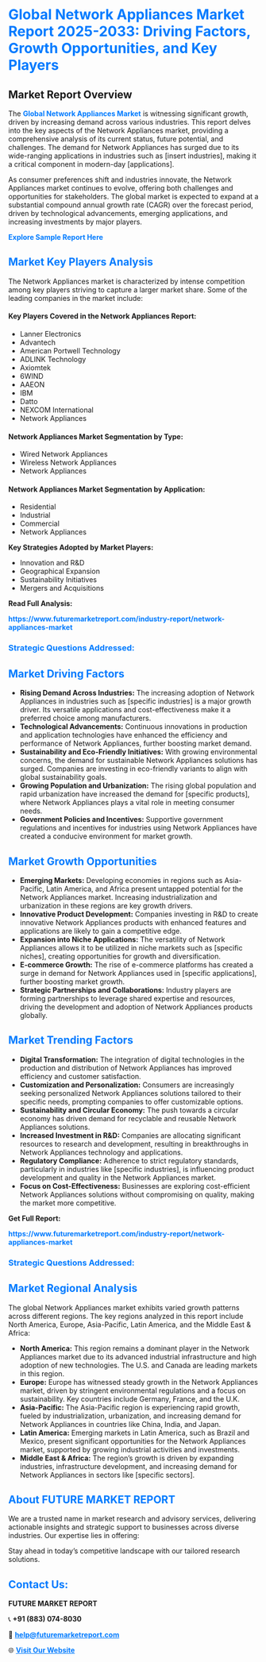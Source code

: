 <h1 style="color: #007BFF;">Global Network Appliances Market Report 2025-2033: Driving Factors, Growth Opportunities, and Key Players</h1>

<section id="overview">
<h2>Market Report Overview</h2>
<p>The <a href="https://www.futuremarketreport.com/industry-report/network-appliances-market" style="color: #007BFF; text-decoration: none;"><strong>Global Network Appliances Market</strong></a> is witnessing significant growth, driven by increasing demand across various industries. This report delves into the key aspects of the Network Appliances market, providing a comprehensive analysis of its current status, future potential, and challenges. The demand for Network Appliances has surged due to its wide-ranging applications in industries such as [insert industries], making it a critical component in modern-day [applications].</p>
<p>As consumer preferences shift and industries innovate, the Network Appliances market continues to evolve, offering both challenges and opportunities for stakeholders. The global market is expected to expand at a substantial compound annual growth rate (CAGR) over the forecast period, driven by technological advancements, emerging applications, and increasing investments by major players.</p>
</section>

<section id="overview">
<p><a href="https://www.futuremarketreport.com/request-sample/reportId=98893" style="color: #007BFF; text-decoration: none;"><strong>Explore Sample Report Here</strong></a></p>
</section>

<section id="key-players">
<h2 style="color: #007BFF;">Market Key Players Analysis</h2>
<p>The Network Appliances market is characterized by intense competition among key players striving to capture a larger market share. Some of the leading companies in the market include:</p>
<h4>Key Players Covered in the Network Appliances Report:</h4>
<ul><li>Lanner Electronics</li><li>Advantech</li><li>American Portwell Technology</li><li>ADLINK Technology</li><li>Axiomtek</li><li>6WIND</li><li>AAEON</li><li>IBM</li><li>Datto</li><li>NEXCOM International</li><li>Network Appliances</li></ul>
<h4>Network Appliances Market Segmentation by Type:</h4>
<ul><li>Wired Network Appliances</li><li>Wireless Network Appliances</li><li>Network Appliances</li></ul>

<h4>Network Appliances Market Segmentation by Application:</h4>
<ul><li>Residential</li><li>Industrial</li><li>Commercial</li><li>Network Appliances</li></ul>
<p><strong>Key Strategies Adopted by Market Players:</strong></p>
<ul>
<li>Innovation and R&D</li>
<li>Geographical Expansion</li>
<li>Sustainability Initiatives</li>
<li>Mergers and Acquisitions</li>
</ul>
</section>

<section>
<p><strong>Read Full Analysis: </strong></p><a href="https://www.futuremarketreport.com/industry-report/network-appliances-market" style="color: #007BFF; text-decoration: none;"><strong>https://www.futuremarketreport.com/industry-report/network-appliances-market</strong></a>
<h3 style="color: #007BFF;">Strategic Questions Addressed:</h3>
</section>

<section id="driving-factors">
<h2 style="color: #007BFF;">Market Driving Factors</h2>
<ul>
<li><strong>Rising Demand Across Industries:</strong> The increasing adoption of Network Appliances in industries such as [specific industries] is a major growth driver. Its versatile applications and cost-effectiveness make it a preferred choice among manufacturers.</li>
<li><strong>Technological Advancements:</strong> Continuous innovations in production and application technologies have enhanced the efficiency and performance of Network Appliances, further boosting market demand.</li>
<li><strong>Sustainability and Eco-Friendly Initiatives:</strong> With growing environmental concerns, the demand for sustainable Network Appliances solutions has surged. Companies are investing in eco-friendly variants to align with global sustainability goals.</li>
<li><strong>Growing Population and Urbanization:</strong> The rising global population and rapid urbanization have increased the demand for [specific products], where Network Appliances plays a vital role in meeting consumer needs.</li>
<li><strong>Government Policies and Incentives:</strong> Supportive government regulations and incentives for industries using Network Appliances have created a conducive environment for market growth.</li>
</ul>
</section>

<section id="growth-opportunities">
<h2 style="color: #007BFF;">Market Growth Opportunities</h2>
<ul>
<li><strong>Emerging Markets:</strong> Developing economies in regions such as Asia-Pacific, Latin America, and Africa present untapped potential for the Network Appliances market. Increasing industrialization and urbanization in these regions are key growth drivers.</li>
<li><strong>Innovative Product Development:</strong> Companies investing in R&D to create innovative Network Appliances products with enhanced features and applications are likely to gain a competitive edge.</li>
<li><strong>Expansion into Niche Applications:</strong> The versatility of Network Appliances allows it to be utilized in niche markets such as [specific niches], creating opportunities for growth and diversification.</li>
<li><strong>E-commerce Growth:</strong> The rise of e-commerce platforms has created a surge in demand for Network Appliances used in [specific applications], further boosting market growth.</li>
<li><strong>Strategic Partnerships and Collaborations:</strong> Industry players are forming partnerships to leverage shared expertise and resources, driving the development and adoption of Network Appliances products globally.</li>
</ul>
</section>

<section id="trending-factors">
<h2 style="color: #007BFF;">Market Trending Factors</h2>
<ul>
<li><strong>Digital Transformation:</strong> The integration of digital technologies in the production and distribution of Network Appliances has improved efficiency and customer satisfaction.</li>
<li><strong>Customization and Personalization:</strong> Consumers are increasingly seeking personalized Network Appliances solutions tailored to their specific needs, prompting companies to offer customizable options.</li>
<li><strong>Sustainability and Circular Economy:</strong> The push towards a circular economy has driven demand for recyclable and reusable Network Appliances solutions.</li>
<li><strong>Increased Investment in R&D:</strong> Companies are allocating significant resources to research and development, resulting in breakthroughs in Network Appliances technology and applications.</li>
<li><strong>Regulatory Compliance:</strong> Adherence to strict regulatory standards, particularly in industries like [specific industries], is influencing product development and quality in the Network Appliances market.</li>
<li><strong>Focus on Cost-Effectiveness:</strong> Businesses are exploring cost-efficient Network Appliances solutions without compromising on quality, making the market more competitive.</li>
</ul>
</section>

<section>
<p><strong>Get Full Report: </strong></p><a href="https://www.futuremarketreport.com/industry-report/network-appliances-market" style="color: #007BFF; text-decoration: none;"><strong>https://www.futuremarketreport.com/industry-report/network-appliances-market</strong></a>
<h3 style="color: #007BFF;">Strategic Questions Addressed:</h3>
</section>


<section id="regional-analysis">
<h2 style="color: #007BFF;">Market Regional Analysis</h2>
<p>The global Network Appliances market exhibits varied growth patterns across different regions. The key regions analyzed in this report include North America, Europe, Asia-Pacific, Latin America, and the Middle East & Africa:</p>
<ul>
<li><strong>North America:</strong> This region remains a dominant player in the Network Appliances market due to its advanced industrial infrastructure and high adoption of new technologies. The U.S. and Canada are leading markets in this region.</li>
<li><strong>Europe:</strong> Europe has witnessed steady growth in the Network Appliances market, driven by stringent environmental regulations and a focus on sustainability. Key countries include Germany, France, and the U.K.</li>
<li><strong>Asia-Pacific:</strong> The Asia-Pacific region is experiencing rapid growth, fueled by industrialization, urbanization, and increasing demand for Network Appliances in countries like China, India, and Japan.</li>
<li><strong>Latin America:</strong> Emerging markets in Latin America, such as Brazil and Mexico, present significant opportunities for the Network Appliances market, supported by growing industrial activities and investments.</li>
<li><strong>Middle East & Africa:</strong> The region’s growth is driven by expanding industries, infrastructure development, and increasing demand for Network Appliances in sectors like [specific sectors].</li>
</ul>
</section>

<footer>
<h2 style="color: #007BFF;">About FUTURE MARKET REPORT</h2>
<p>We are a trusted name in market research and advisory services, delivering actionable insights and strategic support to businesses across diverse industries. Our expertise lies in offering:</p>

<p>Stay ahead in today’s competitive landscape with our tailored research solutions.</p>

<h2 style="color: #007BFF;">Contact Us:</h2>
<p><strong>FUTURE MARKET REPORT</strong></p>
<p>📞 <strong>+91 (883) 074-8030</strong></p>
<p>📧 <strong><a href="mailto:help@futuremarketreport.com" style="color: #007BFF;">help@futuremarketreport.com</a></strong></p>
<p>🌐 <strong><a href="https://www.futuremarketreport.com/" style="color: #007BFF;">Visit Our Website</a></strong></p>
</footer>